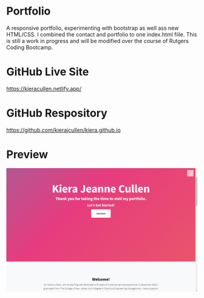# Portfolio
A responsive portfolio, experimenting with bootstrap as well ass new HTML/CSS. I combined the contact and portfolio to one index.html fiile. This is still a work in progress and will be modified over the course of Rutgers Coding Bootcamp.

# GitHub Live Site
https://kieracullen.netlify.app/

# GitHub Respository
https://github.com/kierajcullen/kiera.github.io

# Preview
![](img/github.png)


